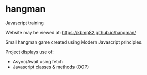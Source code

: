 # hangman
Javascript training

Website may be viewed at: https://kbmp82.github.io/hangman/

Small hangman game created using Modern Javascript principles. 

Project displays use of:

- Async/Await using fetch
- Javascript classes & methods (OOP)
